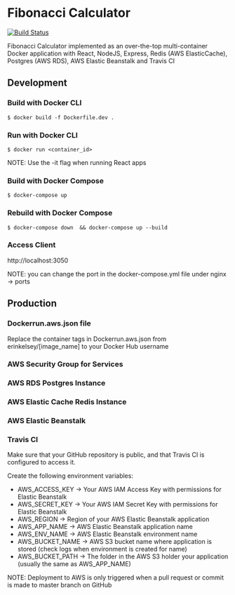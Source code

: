 # Fibonacci Calculator

[![Build Status](https://travis-ci.com/erinkelsey/fibonacci-calculator-docker.svg?branch=master)](https://travis-ci.com/erinkelsey/fibonacci-calculator-docker)

Fibonacci Calculator implemented as an over-the-top multi-container Docker application with React, NodeJS, Express, Redis (AWS ElasticCache), Postgres (AWS RDS), AWS Elastic Beanstalk and Travis CI

## Development

### Build with Docker CLI

    $ docker build -f Dockerfile.dev .

### Run with Docker CLI

    $ docker run <container_id>

NOTE: Use the -it flag when running React apps

### Build with Docker Compose

    $ docker-compose up

### Rebuild with Docker Compose

    $ docker-compose down  && docker-compose up --build

### Access Client

http://localhost:3050

NOTE: you can change the port in the docker-compose.yml file under nginx -> ports

## Production

### Dockerrun.aws.json file

Replace the container tags in Dockerrun.aws.json from erinkelsey/[image_name] to your Docker Hub username

### AWS Security Group for Services

### AWS RDS Postgres Instance

### AWS Elastic Cache Redis Instance

### AWS Elastic Beanstalk

### Travis CI

Make sure that your GitHub repository is public, and that Travis CI is configured to access it.

Create the following environment variables:

- AWS_ACCESS_KEY -> Your AWS IAM Access Key with permissions for Elastic Beanstalk
- AWS_SECRET_KEY -> Your AWS IAM Secret Key with permissions for Elastic Beanstalk
- AWS_REGION -> Region of your AWS Elastic Beanstalk application
- AWS_APP_NAME -> AWS Elastic Beanstalk application name
- AWS_ENV_NAME -> AWS Elastic Beanstalk environment name
- AWS_BUCKET_NAME -> AWS S3 bucket name where application is stored (check logs when environment is created for name)
- AWS_BUCKET_PATH -> The folder in the AWS S3 holder your application (usually the same as AWS_APP_NAME)

NOTE: Deployment to AWS is only triggered when a pull request or commit is made to master branch on GitHub
